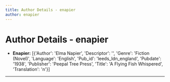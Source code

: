 ```yaml
---
title: Author Details - enapier
author: enapier
---
```


# Author Details - enapier

<ul>
    <li><strong>Enapier:</strong> [{'Author': 'Elma Napier', 'Descriptor': '', 'Genre': 'Fiction (Novel)', 'Language': 'English', 'Pub_id': 'leeds_ldn_england', 'Pubdate': '1938', 'Publisher': 'Peepal Tree Press', 'Title': 'A Flying Fish Whispered', 'Translation': 'n'}]</li>
</ul>
<hr>